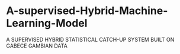 # A-supervised-Hybrid-Machine-Learning-Model
A SUPERVISED HYBRID STATISTICAL CATCH-UP SYSTEM BUILT ON GABECE GAMBIAN DATA
